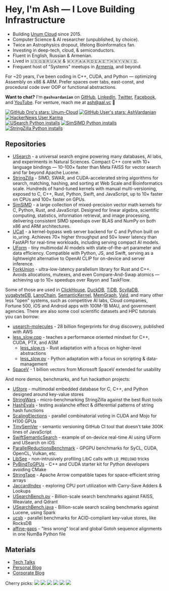 # Hey, I'm Ash — I Love Building Infrastructure

- Building [Unum Cloud](https://unum.cloud) since 2015.
- Computer Science & AI researcher (unpublished, by choice).
- Twice an Astrophysics dropout, lifelong Bioinformatics fan.
- Investing in deep-tech, cloud, & semiconductors.
- Fluent in English, Russian & Armenian.
- Lived in 🇺🇸🇬🇧🇷🇺🇦🇲 & 🇲🇽🇵🇦🇦🇷🇩🇪🇦🇪🇹🇭🇲🇾🇻🇳🇮🇩.
- Frequent host of "Systems" meetups in [Armenia](https://github.com/cpp-armenia/meetings), and beyond.

For ~20 years, I’ve been coding in C++, CUDA, and Python — optimizing Assembly on x86 & ARM.
Prefer spaces over tabs, east-const, and procedural code over OOP or functional abstractions.

__Want to chat?__
I'm __`@ashvardanian`__ on [GitHub](https://github.com/ashvardanian), [LinkedIn](https://linkedin.com/in/ashvardanian), [Twitter](https://twitter.com/ashvardanian), [Facebook](https://fb.com/ashvardanian), and [YouTube](https://youtube.com/playlist?list=PL2kcrNAeGTFzZbccNB3P_xruYPskMmwRT).
For venture, reach me at ash@aal.vc 🤗

[![GitHub Org's stars: Unum-Cloud](https://img.shields.io/github/stars/unum-cloud?style=social&label=Unum%20Stars)](https://github.com/unum-cloud)
[![GitHub User's stars: AshVardanian](https://img.shields.io/github/stars/ashvardanian?style=social&label=Personal%20Stars)](https://github.com/ashvardanian)
[![HackerNews User Karma](https://img.shields.io/hackernews/user-karma/ashvardanian?label=HackerNews)](https://ashvardanian.com/about#hackernews) <br/>
[![USearch Python installs](https://static.pepy.tech/personalized-badge/usearch?period=total&units=abbreviation&left_color=black&right_color=blue&left_text=USearch%20Python%20installs)](https://github.com/unum-cloud/usearch)
[![SimSIMD Python installs](https://static.pepy.tech/personalized-badge/simsimd?period=total&units=abbreviation&left_color=black&right_color=blue&left_text=SimSIMD%20Python%20installs)](https://github.com/ashvardanian/simsimd)
[![StringZilla Python installs](https://static.pepy.tech/personalized-badge/stringzilla?period=total&units=abbreviation&left_color=black&right_color=blue&left_text=StringZilla%20Python%20installs)](https://github.com/ashvardanian/stringzilla)

## Repositories

- [USearch](https://github.com/unum-cloud/USearch) - a universal search engine powering many databases, AI labs, and experiments in Natural Sciences. Compact C++ core with 10+ language bindings — 10–100× faster than Meta FAISS for vector search and far beyond Apache Lucene.
- [StringZilla](https://github.com/ashvardanian/StringZilla) - SIMD, SWAR, and CUDA-accelerated string algorithms for search, matching, hashing, and sorting at Web Scale and Bioinformatics scale. Hundreds of hand-tuned kernels with manual multi-versioning, exposed to C, C++, Rust, Python, Swift, and JavaScript, up to 10× faster on CPUs and 100× faster on GPUs.
- [SimSIMD](https://github.com/ashvardanian/SimSIMD) - a large collection of mixed-precision vector math kernels for C, Python, Rust, and JavaScript. Designed for linear algebra, scientific computing, statistics, information retrieval, and image processing, delivering consistent SIMD speedups over BLAS and NumPy on both x86 and ARM architectures.
- [UCall](https://github.com/unum-cloud/UCall) - a kernel-bypass web server backend for C and Python built on io_uring. Achieves 70× higher throughput and 50× lower latency than FastAPI for real-time workloads, including serving compact AI models.
- [UForm](https://github.com/unum-cloud/UForm) - tiny multimodal AI models with state-of-the-art parameter and data efficiency. Compatible with Python, JS, and Swift, serving as a lightweight alternative to OpenAI CLIP for on-device and server inference.
- [ForkUnion](https://github.com/ashvardanian/ForkUnion) - ultra-low-latency parallelism library for Rust and C++. Avoids allocations, mutexes, and even Compare-And-Swap atomics — achieving up to 10× speedups over Rayon and TaskFlow.

Some of those are used in [ClickHouse](https://github.com/ClickHouse/ClickHouse), [DuckDB](https://github.com/duckdb/duckdb), [TiDB](https://github.com/pingcap/tidb), [ScyllaDB](https://github.com/scylladb/scylladb), [yugabyteDB](https://github.com/yugabyte/yugabyte-db), [LangChain](https://github.com/langchain-ai/langchain), [SemanticKernel](https://github.com/microsoft/semantic-kernel), [MemGraph](https://github.com/memgraph), [Vald](https://github.com/vdaas/vald), and many other less "open" systems, such as competitive AI labs, Cloud companies, Fortune 500, iOS and Android apps with 100M-1B MAU, and government agencies.
There are also some cool scientific datasets and HPC tutorials you can borrow:

- [usearch-molecules](https://github.com/ashvardanian/usearch-molecules) - 28 billion fingerprints for drug discovery, published with AWS
- [less_slow.cpp](https://github.com/ashvardanian/less_slow.cpp) - teaches a performance oriented mindset for C++, CUDA, PTX, and ASM
  - [less_slow.rs](https://github.com/ashvardanian/less_slow.rs) - Rust adaptation with a focus on higher-level abstractions
  - [less_slow.py](https://github.com/ashvardanian/less_slow.py) - Python adaptation with a focus on scripting & data-management
- [SpaceV](https://github.com/ashvardanian/SpaceV) - 1 billion vectors from Microsoft SpaceV extended for usability

And more demos, benchmarks, and fun hackathon projects:

- [UStore](https://github.com/unum-cloud/UStore) - multimodal embedded database for C, C++, and Python designed around key-value stores
- [StringWars](https://github.com/ashvardanian/StringWars) - micro-benchmarking StringZilla against the best Rust tools
- [HashEvals](https://github.com/ashvardanian/HashEvals) - testing avalanche effect & differential patterns of string hash functions
- [ScalingElections](https://github.com/ashvardanian/ScalingElections) - parallel combinatorial voting in CUDA and Mojo for H100 GPUs
- [TinySemVer](https://github.com/ashvardanian/TinySemVer) - semantic versioning GitHub CI tool that doesn't take 300K lines of JavaScript
- [SwiftSemanticSearch](https://github.com/ashvardanian/SwiftSemanticSearch) - example of on-device real-time AI using UForm and USearch on iOS
- [ParallelReductionsBenchmark](https://github.com/ashvardanian/ParallelReductionsBenchmark) - GPGPU benchmarks for SyCL, CUDA, OpenCL, Vulkan, etc.
- [LibSee](https://github.com/ashvardanian/libsee) - non-intrusively profiling LibC calls with `LD_PRELOAD` tricks
- [PyBindToGPUs](https://github.com/ashvardanian/PyBindToGPUs) - C++ and CUDA starter kit for Python developers avoiding CMake
- [StringTape](https://github.com/ashvardanian/StringTape) - Apache Arrow compatible tapes for space-efficient string arrays
- [JaccardIndex](https://github.com/ashvardanian/JaccardIndex) - exploring CPU port utilization with Carry-Save Adders & Lookups
- [USearchBench.py](https://github.com/ashvardanian/USearchBench.py) - Billion-scale search benchmarks against FAISS, Weaviate, and Qdrant
- [USearchBench.java](https://github.com/ashvardanian/USearchBench.java) - Billion-scale search scaling benchmarks against Lucene, using Spark
- [ucsb](https://github.com/unum-cloud/ucsb) - parallel benchmarks for ACID-compliant key-value stores, like RocksDB
- [affine-gaps](https://github.com/ashvardanian/affine-gaps) - "less wrong" local and global Gotoh sequence alignments in one NumBa Python file

## Materials

- [Tech Talks](https://ashvardanian.com/talks)
- [Personal Blog](https://ashvardanian.com/archives)
- [Corporate Blog](https://www.unum.cloud/blog)

Cherry picks:
[![](https://img.shields.io/youtube/views/bDRo7Cf7x1o?label=Matrix%20Multiplication%20Assembly%20Instructions%2C%202025)](https://www.youtube.com/watch?v=bDRo7Cf7x1o&list=PL2kcrNAeGTFzZbccNB3P_xruYPskMmwRT)
[![](https://img.shields.io/youtube/views/ybWeUf_hC7o?label=Designing%20the%20fastest%20ACID%20Key-Value%20Store%2C%202022)](https://www.youtube.com/watch?v=ybWeUf_hC7o&list=PL2kcrNAeGTFzZbccNB3P_xruYPskMmwRT)
[![](https://img.shields.io/youtube/views/AA4RI6o0h1U?label=Dive%20into%20the%20general%20purpose%20GPU%20programming%2C%202019)](https://www.youtube.com/watch?v=AA4RI6o0h1U&list=PL2kcrNAeGTFzZbccNB3P_xruYPskMmwRT)
[![](https://img.shields.io/youtube/views/PQKYc0zK0iU?label=Bird's%20Eye%20View%20of%20Open-Source%20AI%20Infrastructure%2C%202023)](https://www.youtube.com/watch?v=PQKYc0zK0iU&list=PL2kcrNAeGTFzZbccNB3P_xruYPskMmwRT&t=65s)
[![](https://img.shields.io/youtube/views/UMrhB3icP9w?label=Vector%20Search%20and%20Databases%20at%20Scale%2C%202023)](https://www.youtube.com/watch?v=UMrhB3icP9w&list=PL2kcrNAeGTFzZbccNB3P_xruYPskMmwRT&t=65s)
[![](https://img.shields.io/youtube/views/L9ELuU3GeNc?label=Fantastic%20Data%20Science%20Libraries%20and%20Where%20to%20Find%20Them%2C%202023)](https://www.youtube.com/watch?v=L9ELuU3GeNc&list=PL2kcrNAeGTFzZbccNB3P_xruYPskMmwRT)

